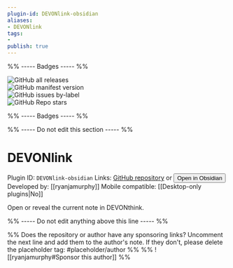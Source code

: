 ```yaml
---
plugin-id: DEVONlink-obsidian
aliases:
- DEVONlink
tags: 
- 
publish: true
---
```


%% ----- Badges ----- %%

![GitHub all releases](https://img.shields.io/github/downloads/ryanjamurphy/DEVONlink-obsidian/total?color=573E7A&logo=github&style=for-the-badge)   
![GitHub manifest version](https://img.shields.io/github/manifest-json/v/ryanjamurphy/DEVONlink-obsidian?color=573E7A&logo=github&style=for-the-badge)   
![GitHub issues by-label](https://img.shields.io/github/issues/ryanjamurphy/DEVONlink-obsidian/help%20wanted?color=573E7A&logo=github&style=for-the-badge)   
![GitHub Repo stars](https://img.shields.io/github/stars/ryanjamurphy/DEVONlink-obsidian?color=573E7A&logo=github&style=for-the-badge)

%% ----- Badges ----- %%

%% ----- Do not edit this section ----- %%

# DEVONlink

Plugin ID: `DEVONlink-obsidian`
Links: [GitHub repository](https://github.com/ryanjamurphy/DEVONlink-obsidian) or [<button id=HH>Open in Obsidian</button>](obsidian://goto-plugin?id=DEVONlink-obsidian)
Developed by: [[ryanjamurphy]]
Mobile compatible: [[Desktop-only plugins|No]]

Open or reveal the current note in DEVONthink.

%% ----- Do not edit anything above this line ----- %% 

%% Does the repository or author have any sponsoring links? Uncomment the next line and add them to the author's note. If they don't, please delete the placeholder tag: #placeholder/author %%
%% ![[ryanjamurphy#Sponsor this author]] %%
